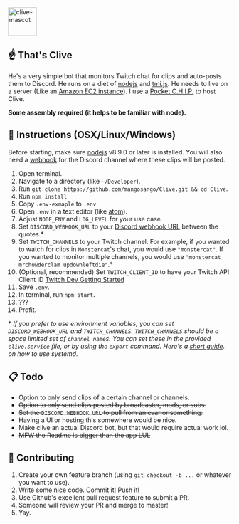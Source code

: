 <img src="http://i.imgur.com/M9TvvSy.png" alt="clive-mascot" width=64px />

## ☝️ That's Clive
He's a very simple bot that monitors Twitch chat for clips and auto-posts them to Discord. He runs on a diet of [nodejs](https://nodejs.org/en/) and [tmi.js](https://docs.tmijs.org/v1.2.1/index.html). He needs to live on a server (Like an [Amazon EC2 instance](https://aws.amazon.com/getting-started/tutorials/launch-a-virtual-machine/)). I use a [Pocket C.H.I.P.](https://getchip.com/pages/pocketchip) to host Clive.

**Some assembly required (it helps to be familiar with node).**

## 🤖 Instructions (OSX/Linux/Windows)
Before starting, make sure [nodejs](https://nodejs.org/en/download/) v8.9.0 or later is installed. You will also need a [webhook](https://support.discordapp.com/hc/en-us/articles/228383668-Intro-to-Webhooks) for the Discord channel where these clips will be posted.

1. Open terminal.
2. Navigate to a directory (like `~/Developer`).
3. Run `git clone https://github.com/mangosango/Clive.git && cd Clive`.
4. Run `npm install`
5. Copy `.env-exmaple` to `.env`
6. Open `.env` in a text editor (like [atom](https://atom.io/)).
7. Adjust `NODE_ENV` and `LOG_LEVEL` for your use case
7. Set `DISCORD_WEBHOOK_URL` to your [Discord webhook URL](http://i.imgur.com/sEUCxct.png) between the quotes.*
8. Set `TWITCH_CHANNELS` to your Twitch channel. For example, if you wanted to watch for clips in `Monstercat`'s chat, you would use `"monstercat"`. If you wanted to monitor multiple channels, you would use `"monstercat mrchowderclam updownleftdie"`.*
9. (Optional, recommended) Set `TWITCH_CLIENT_ID` to have your Twitch API Client ID [Twitch Dev Getting Started](https://dev.twitch.tv/get-started)
10. Save `.env`.
11. In terminal, run `npm start`.
12. ???
13. Profit.

\* *If you prefer to use environment variables, you can set `DISCORD_WEBHOOK_URL` and `TWITCH_CHANNELS`. `TWITCH_CHANNELS` should be a space limited set of `channel_name`s. You can set these in the provided `clive.service` file, or by using the `export` command. Here's a [short guide](http://blog.mdda.net/oss/2015/02/16/forever-node-service-systemd). on how to use systemd.*

## 📋 Todo
- Option to only send clips of a certain channel or channels.
- ~~Option to only send clips posted by broadcaster, mods, or subs.~~
- ~~Set the `DISCORD_WEBHOOK_URL` to pull from an evar or something.~~
- Having a UI or hosting this somewhere would be nice.
- Make clive an actual Discord bot, but that would require actual work lol.
- ~~MFW the Readme is bigger than the app LUL~~

## 👯 Contributing
1. Create your own feature branch (using `git checkout -b ...` or whatever you want to use).
2. Write some nice code. Commit it! Push it!
3. Use Github's excellent pull request feature to submit a PR.
4. Someone will review your PR and merge to master!
5. Yay.
